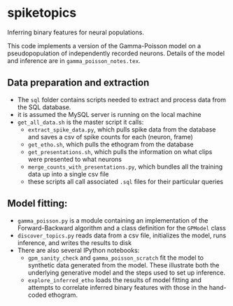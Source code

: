 spiketopics
===========

Inferring binary features for neural populations.

This code implements a version of the Gamma-Poisson model on a pseudopopulation of independently recorded neurons. Details of the model and inference are in `gamma_poisson_notes.tex`.

## Data preparation and extraction
- The `sql` folder contains scripts needed to extract and process data from the SQL database.
- it is assumed the MySQL server is running on the local machine
- `get_all_data.sh` is the master script it calls:
    - `extract_spike_data.py`, which pulls spike data from the database and saves a csv of spike counts for each (neuron, frame)
    - `get_etho.sh`, which pulls the ethogram from the database
    - `get_presentations.sh`, which pulls the information on what clips were presented to what neurons
    - `merge_counts_with_presentations.py`, which bundles all the training data up into a single csv file
    - these scripts all call associated `.sql` files for their particular queries

## Model fitting:
- `gamma_poisson.py` is a module containing an implementation of the Forward-Backward algorithm and a class definition for the `GPModel` class
- `discover_topics.py` reads data from a csv file, initializes the model, runs inference, and writes the results to disk
- There are also several IPython notebooks:
    - `gpm_sanity_check` and `gamma_poisson_scratch` fit the model to synthetic data generated from the model. These illustrate both the underlying generative model and the steps used to set up inference.
    - `explore_inferred_etho` loads the results of model fitting and attempts to correlate inferred binary features with those in the hand-coded ethogram.
   

